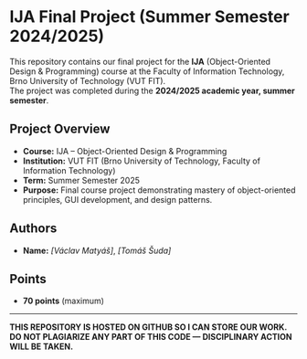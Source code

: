 <!-- RAW README — DO NOT FORMAT ON HOST PAGE -->

# IJA Final Project (Summer Semester 2024/2025)

This repository contains our final project for the **IJA** (Object-Oriented Design & Programming) course at the Faculty of Information Technology, Brno University of Technology (VUT FIT).  
The project was completed during the **2024/2025 academic year, summer semester**.

## Project Overview
- **Course:** IJA – Object-Oriented Design & Programming  
- **Institution:** VUT FIT (Brno University of Technology, Faculty of Information Technology)  
- **Term:** Summer Semester 2025  
- **Purpose:** Final course project demonstrating mastery of object-oriented principles, GUI development, and design patterns.


## Authors
- **Name:** *[Václav Matyáš]*, *[Tomáš Šuda]*

## Points
- **70 points** (maximum)

---

**THIS REPOSITORY IS HOSTED ON GITHUB SO I CAN STORE OUR WORK. DO NOT PLAGIARIZE ANY PART OF THIS CODE — DISCIPLINARY ACTION WILL BE TAKEN.**
